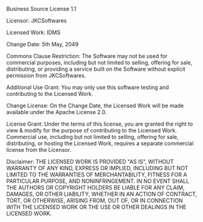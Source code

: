Business Source License 1.1

Licensor: JKCSoftwares

Licensed Work: IDMS

Change Date: 5th May, 2049

Commons Clause Restriction: The Software may not be used for commercial purposes, including but not limited to selling, offering for sale, distributing, or providing a service built on the Software without explicit permission from JKCSoftwares.

Additional Use Grant: You may only use this software testing and contributing to the Licensed Work.

Change License: On the Change Date, the Licensed Work will be made available under the Apache License 2.0.

License Grant: Under the terms of this license, you are granted the right to view & modify for the purpose of contributing to the Licensed Work. Commercial use, including but not limited to selling, offering for sale, distributing, or hosting the Licensed Work, requires a separate commercial license from the Licensor.

Disclaimer: THE LICENSED WORK IS PROVIDED "AS IS", WITHOUT WARRANTY OF ANY KIND, EXPRESS OR IMPLIED, INCLUDING BUT NOT LIMITED TO THE WARRANTIES OF MERCHANTABILITY, FITNESS FOR A PARTICULAR PURPOSE, AND NONINFRINGEMENT. IN NO EVENT SHALL THE AUTHORS OR COPYRIGHT HOLDERS BE LIABLE FOR ANY CLAIM, DAMAGES, OR OTHER LIABILITY, WHETHER IN AN ACTION OF CONTRACT, TORT, OR OTHERWISE, ARISING FROM, OUT OF, OR IN CONNECTION WITH THE LICENSED WORK OR THE USE OR OTHER DEALINGS IN THE LICENSED WORK.
